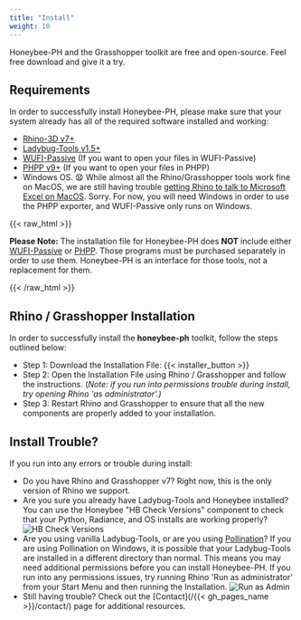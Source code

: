 ```yaml
---
title: "Install"
weight: 10
---
```

Honeybee-PH and the Grasshopper toolkit are free and open-source. Feel free download  and give it a try.

## Requirements
In order to successfully install Honeybee-PH, please make sure that your system already has all of the required software installed and working:
- [Rhino-3D v7+](https://www.rhino3d.com/)
- [Ladybug-Tools v1.5+](https://www.ladybug.tools/)
- [WUFI-Passive](https://wufi.de/en/software/wufi-passive/) (If you want to open your files in WUFI-Passive)
- [PHPP v9+](https://passivehouse.com/04_phpp/04_phpp.htm) (If you want to open your files in PHPP)
- Windows OS. &#128551; While almost all the Rhino/Grasshopper tools work fine on MacOS, we are still having trouble [getting Rhino to talk to Microsoft Excel on MacOS](https://discourse.mcneel.com/t/python-subprocess-permissions-error-on-mac-os-1743/142830). Sorry. For now, you will need Windows in order to use the PHPP exporter, and WUFI-Passive only runs on Windows.

{{< raw_html >}}
  <p class="important">
    <strong>Please Note:</strong> The installation file for Honeybee-PH does <strong>NOT</strong> include either <a target="_blank" href="https://wufi.de/en/software/wufi-passive/">WUFI-Passive</a> or <a target="_blank" href="https://passivehouse.com/04_phpp/04_phpp.htm">PHPP</a>. Those programs must be purchased separately in order to use them. Honeybee-PH is an interface for those tools, not a replacement for them.
  </p>
{{< /raw_html >}}

## Rhino / Grasshopper Installation
In order to successfully install the <strong>honeybee-ph</strong> toolkit, follow the steps outlined below:

- Step 1: Download the Installation File: {{< installer_button >}}
- Step 2: Open the Installation File using Rhino / Grasshopper and follow the instructions. (*Note: if you run into permissions trouble during install, try opening Rhino 'as administrator'.)*
- Step 3: Restart Rhino and Grasshopper to ensure that all the new components are properly added to your installation.

## Install Trouble?
If you run into any errors or trouble during install:
- Do you have Rhino and Grasshopper v7? Right now, this is the only version of Rhino we support.
- Are you sure you already have Ladybug-Tools and Honeybee installed? You can use the Honeybee "HB Check Versions" component to check that your Python, Radiance, and OS installs are working properly?
![HB Check Versions](/honeybee_grasshopper_ph/img/install/hb_config.png)
- Are you using vanilla Ladybug-Tools, or are you using [Pollination](https://www.pollination.cloud/)? If you are using Pollination on Windows, it is possible that your Ladybug-Tools are installed in a different directory than normal. This means you may need additional permissions before you can install Honeybee-PH. If you run into any permissions issues, try running Rhino 'Run as administrator' from your Start Menu and then running the Installation.
![Run as Admin](/honeybee_grasshopper_ph/img/install/run_admin.png)
- Still having trouble? Check out the [Contact](/{{< gh_pages_name >}}/contact/) page for additional resources.